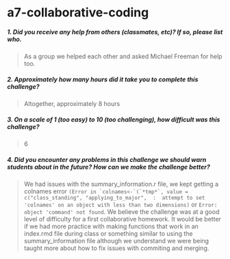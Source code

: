 # a7-collaborative-coding

##### 1. Did you receive any help from others (classmates, etc)? If so, please list who.

> As a group we helped each other and asked Michael Freeman for help too.

##### 2. Approximately how many hours did it take you to complete this challenge?

> Altogether, approximately 8 hours

##### 3. On a scale of 1 (too easy) to 10 (too challenging), how difficult was this challenge?

> 6

##### 4. Did you encounter any problems in this challenge we should warn students about in the future? How can we make the challenge better?

> We had issues with the summary_information.r file, we kept getting a colnames error ```(Error in `colnames<-`(`*tmp*`, value = c("class_standing", "applying_to_major",  : 
  attempt to set 'colnames' on an object with less than two dimensions)``` or ```Error: object 'command' not found```. We believe the challenge was at a good level of difficulty for a first collaborative homework. It would be better if we had more practice with making functions that work in an index.rmd file during class or something similar to using the summary_information file although we understand we were being taught more about how to fix issues with commiting and merging.